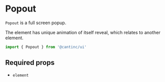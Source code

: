 # Popout

`Popout` is a full screen popup.

The element has unique animation of itself reveal, which relates to another element.

```typescript
import { Popout } from '@cantinc/ui'
```

## Required props

- `element`
